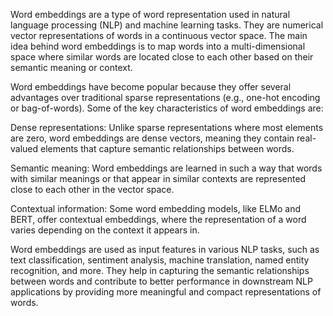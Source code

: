 Word embeddings are a type of word representation used in natural language processing (NLP) and machine learning tasks. They are numerical vector representations of words in a continuous vector space. The main idea behind word embeddings is to map words into a multi-dimensional space where similar words are located close to each other based on their semantic meaning or context.

Word embeddings have become popular because they offer several advantages over traditional sparse representations (e.g., one-hot encoding or bag-of-words). Some of the key characteristics of word embeddings are:

Dense representations: Unlike sparse representations where most elements are zero, word embeddings are dense vectors, meaning they contain real-valued elements that capture semantic relationships between words.

Semantic meaning: Word embeddings are learned in such a way that words with similar meanings or that appear in similar contexts are represented close to each other in the vector space.

Contextual information: Some word embedding models, like ELMo and BERT, offer contextual embeddings, where the representation of a word varies depending on the context it appears in.

Word embeddings are used as input features in various NLP tasks, such as text classification, sentiment analysis, machine translation, named entity recognition, and more. They help in capturing the semantic relationships between words and contribute to better performance in downstream NLP applications by providing more meaningful and compact representations of words.
